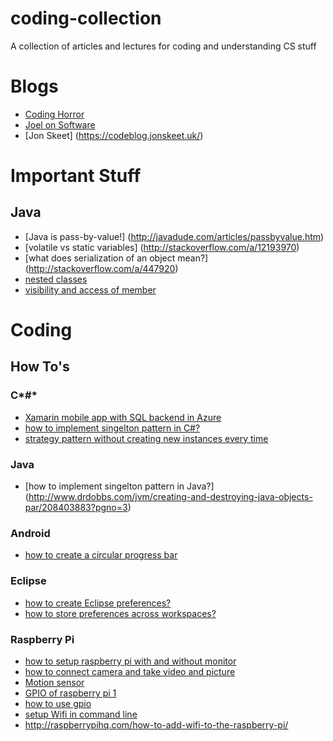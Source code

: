 # coding-collection
A collection of articles and lectures for coding and understanding CS stuff

# Blogs
- [Coding Horror](https://blog.codinghorror.com/)
- [Joel on Software](http://www.joelonsoftware.com/)
- [Jon Skeet] (https://codeblog.jonskeet.uk/)

# Important Stuff
## Java
- [Java is pass-by-value!] (http://javadude.com/articles/passbyvalue.htm)
- [volatile vs static variables] (http://stackoverflow.com/a/12193970)
- [what does serialization of an object mean?] (http://stackoverflow.com/a/447920)
- [nested classes](http://docs.oracle.com/javase/tutorial/java/javaOO/nested.html)
- [visibility and access of member](http://docs.oracle.com/javase/tutorial/java/javaOO/accesscontrol.html)

# Coding
## How To's
### C*#*
- [Xamarin mobile app with SQL backend in Azure](https://docs.microsoft.com/en-us/azure/app-service-mobile/app-service-mobile-xamarin-forms-get-started)
- [how to implement singelton pattern in C#?](http://csharpindepth.com/Articles/General/Singleton.aspx)
- [strategy pattern without creating new instances every time](http://codereview.stackexchange.com/questions/58489/strategy-pattern-instances-based-on-enums)

### Java
- [how to implement singelton pattern in Java?] (http://www.drdobbs.com/jvm/creating-and-destroying-java-objects-par/208403883?pgno=3)

### Android
- [how to create a circular progress bar](http://stackoverflow.com/a/27269329)

### Eclipse
- [how to create Eclipse preferences?](http://www.vogella.com/tutorials/EclipsePreferences/article.html#tutorial-preferences-via-code)
 - [how to store preferences across workspaces?](http://stackoverflow.com/a/13320825)
 
### Raspberry Pi
- [how to setup raspberry pi with and without monitor](http://www.powerdev.de/?p=120)
- [how to connect camera and take video and picture](http://blog.pi3g.com/2013/05/raspberry-pi-kamera-richtig-anschlieen/)
- [Motion sensor](http://tutorials-raspberrypi.de/raspberry-pi-bewegungsmelder-sensor-pir/)
- [GPIO of raspberry pi 1](https://developer-blog.net/raspberry-pi-gpio-schnittstelle-teil-1/)
- [how to use gpio](http://raspberrypiguide.de/howtos/raspberry-pi-gpio-how-to/)
- [setup Wifi in command line](https://www.raspberrypi.org/documentation/configuration/wireless/wireless-cli.md)
 - http://raspberrypihq.com/how-to-add-wifi-to-the-raspberry-pi/
